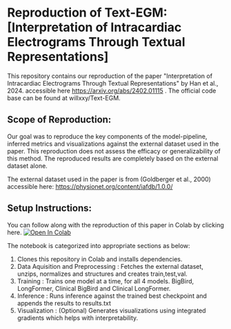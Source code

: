 # Reproduction of Text-EGM: [Interpretation of Intracardiac Electrograms Through Textual Representations]
This repository contains our reproduction of the paper "Interpretation of Intracardiac Electrograms Through Textual Representations" by Han et al., 2024. accessible here https://arxiv.org/abs/2402.01115 . The official code base can be found at willxxy/Text-EGM.

## Scope of Reproduction:
Our goal was to reproduce the key components of the model-pipeline, inferred metrics and visualizations against the external dataset used in the paper.
This reproduction does not assess the efficacy or generalizability of this method. 
The reproduced results are completely based on the external dataset alone.

The external dataset used in the paper is from (Goldberger et al., 2000) accessible here: https://physionet.org/content/iafdb/1.0.0/

## Setup Instructions:
You can follow along with the reproduction of this paper in Colab by clicking here.
[![Open In Colab](https://colab.research.google.com/assets/colab-badge.svg)](https://colab.research.google.com/github.com/spot-p/Text-EGM/blob/main/project_reproduction_driver.ipynb)

The notebook is categorized into appropriate sections as below:

1) Clones this repository in Colab and installs dependencies.
2) Data Aquisition and Preprocessing : Fetches the external dataset, unzips, normalizes and structures and creates train,test,val.
3) Training : Trains one model at a time, for all 4 models. BigBird, LongFormer, Clinical BigBird and Clinical LongFormer.
4) Inference : Runs inference against the trained best checkpoint and appends the results to results.txt
5) Visualization : (Optional) Generates visualizations using integrated gradients which helps with interpretability.
